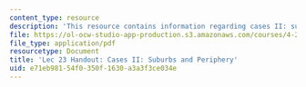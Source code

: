 ```yaml
---
content_type: resource
description: 'This resource contains information regarding cases II: suburbs and periphery.'
file: https://ol-ocw-studio-app-production.s3.amazonaws.com/courses/4-241j-theory-of-city-form-spring-2013/e71eb98154f0350f1630a3a3f3ce034e_MIT4_241JS13_handout23.pdf
file_type: application/pdf
resourcetype: Document
title: 'Lec 23 Handout: Cases II: Suburbs and Periphery'
uid: e71eb981-54f0-350f-1630-a3a3f3ce034e
---
```


